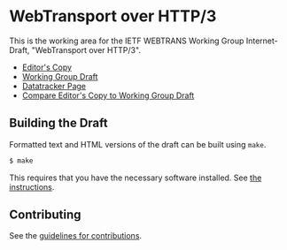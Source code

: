 # WebTransport over HTTP/3

This is the working area for the IETF WEBTRANS Working Group Internet-Draft, "WebTransport over HTTP/3".

* [Editor's Copy](https://ietf-wg-webtrans.github.io/draft-ietf-webtrans-http3/draft-ietf-webtrans-http3.html)
* [Working Group Draft](https://datatracker.ietf.org/doc/html/draft-ietf-webtrans-http3)
* [Datatracker Page](https://datatracker.ietf.org/doc/draft-ietf-webtrans-http3/)
* [Compare Editor's Copy to Working Group Draft](https://ietf-wg-webtrans.github.io/draft-ietf-webtrans-http3/#go.draft-ietf-webtrans-http3.diff)


## Building the Draft

Formatted text and HTML versions of the draft can be built using `make`.

```sh
$ make
```

This requires that you have the necessary software installed.  See
[the instructions](https://github.com/martinthomson/i-d-template/blob/master/doc/SETUP.md).


## Contributing

See the
[guidelines for contributions](https://github.com/vasilvv/webtransport/blob/master/CONTRIBUTING.md).

